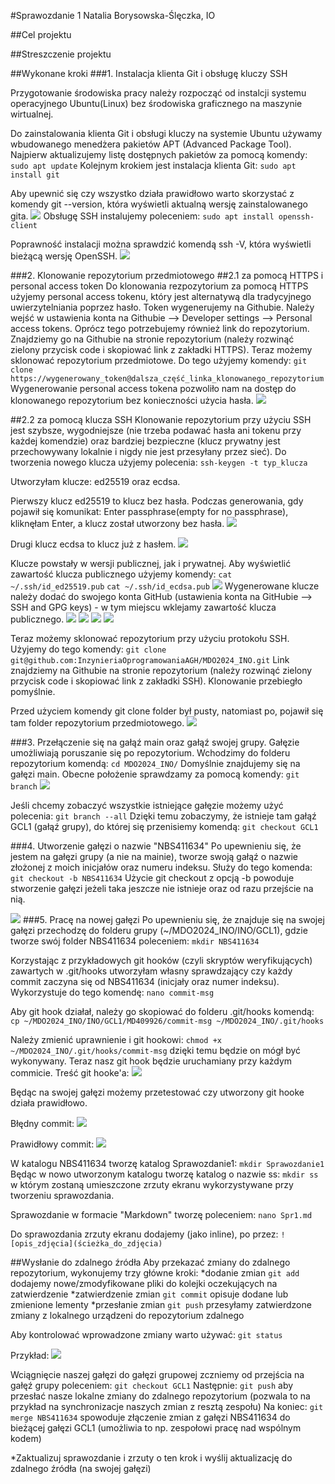 #Sprawozdanie 1
Natalia Borysowska-Ślęczka, IO

##Cel projektu

##Streszczenie projektu

##Wykonane kroki
###1. Instalacja klienta Git i obsługę kluczy SSH

Przygotowanie środowiska pracy należy rozpocząć od instalcji systemu operacyjnego Ubuntu(Linux) bez środowiska graficznego na maszynie wirtualnej.

Do zainstalowania klienta Git i obsługi kluczy na systemie Ubuntu używamy wbudowanego menedżera pakietów APT (Advanced Package Tool). Najpierw aktualizujemy listę dostępnych pakietów za pomocą komendy:
```sudo apt update```
Kolejnym krokiem jest instalacja klienta Git:
```sudo apt install git```

Aby upewnić się czy wszystko działa prawidłowo warto skorzystać z komendy git --version, która wyświetli aktualną wersję zainstalowanego gita.
![](./ss/ss_1.png)
Obsługę SSH instalujemy poleceniem:
```sudo apt install openssh-client```

Poprawność instalacji można sprawdzić komendą ssh -V, która wyświetli bieżącą wersję OpenSSH.
![](./ss/ss_2.png)



###2. Klonowanie repozytorium przedmiotowego 
##2.1 za pomocą HTTPS i personal access token
Do klonowania rezpozytorium za pomocą HTTPS użyjemy personal access tokenu, który jest alternatywą dla tradycyjnego uwierzytelniania poprzez hasło.
Token wygenerujemy na Githubie. Należy wejść w ustawienia konta na Githubie --> Developer settings --> Personal access tokens.
Oprócz tego potrzebujemy również link do repozytorium. Znajdziemy go na Githubie na stronie repozytorium (należy rozwinąć zielony przycisk code i skopiować link z zakładki HTTPS).
Teraz możemy sklonować repozytorium przedmiotowe. 
Do tego użyjemy komendy:
```git clone https://wygenerowany_token@dalsza_część_linka_klonowanego_repozytorium```
Wygenerowanie personal access tokena pozwoliło nam na dostęp do klonowanego repozytorium bez konieczności użycia hasła.
![](./ss/ss_3.png)

##2.2 za pomocą klucza SSH
Klonowanie repozytorium przy użyciu SSH jest szybsze, wygodniejsze (nie trzeba podawać hasła ani tokenu przy każdej komendzie) oraz bardziej bezpieczne (klucz prywatny jest przechowywany lokalnie i nigdy nie jest przesyłany przez sieć).
Do tworzenia nowego klucza użyjemy polecenia:
```ssh-keygen -t typ_klucza```

Utworzyłam klucze: ed25519 oraz ecdsa.

Pierwszy klucz ed25519 to klucz bez hasła. Podczas generowania, gdy pojawił się komunikat: Enter passphrase(empty for no passphrase), kliknęłam Enter, a klucz został utworzony bez hasła.
![](./ss/ss_4.png)

Drugi klucz ecdsa to klucz już z hasłem.
![](./ss/ss_5.png)

Klucze powstały w wersji publicznej, jak i prywatnej. Aby wyświetlić zawartość klucza publicznego użyjemy komendy:
```cat ~/.ssh/id_ed25519.pub```
```cat ~/.ssh/id_ecdsa.pub```
![](./ss/ss_6.png)
Wygenerowane klucze należy dodać do swojego konta GitHub (ustawienia konta na GitHubie --> SSH and GPG keys) -  w tym miejscu wklejamy zawartość klucza publicznego.
![](./ss/ss_7.png)
![](./ss/ss_8.png)
![](./ss/ss_9.png)
![](./ss/ss_10.png)

Teraz możemy sklonować repozytorium przy użyciu protokołu SSH. Użyjemy do tego komendy:
```git clone git@github.com:InzynieriaOprogramowaniaAGH/MDO2024_INO.git```
Link znajdziemy na Githubie na stronie repozytorium (należy rozwinąć zielony przycisk code i skopiować link z zakładki SSH).
Klonowanie przebiegło pomyślnie. 

Przed użyciem komendy git clone folder był pusty, natomiast po, pojawił się tam folder repozytorium przedmiotowego.
![](./ss/ss_11.png)

###3. Przełączenie się na gałąź main oraz gałąź swojej grupy.
Gałęzie umożliwiają poruszanie się po repozytorium. Wchodzimy do folderu repozytorium komendą:
```cd MDO2024_INO/```
Domyślnie znajdujemy się na gałęzi main. Obecne położenie sprawdzamy za pomocą komendy: 
```git branch```
![](./ss/ss_12.png)

Jeśli chcemy zobaczyć wszystkie istniejące gałęzie możemy użyć polecenia: 
```git branch --all```
Dzięki temu zobaczymy, że istnieje tam gałąź GCL1 (gałąź grupy), do której się przenisiemy komendą:
```git checkout GCL1```

###4. Utworzenie gałęzi o nazwie "NBS411634"
Po upewnieniu się, że jestem na gałęzi grupy (a nie na mainie), tworze swoją gałąź o nazwie złożonej z moich inicjałów oraz numeru indeksu.
Służy do tego komenda:
```git checkout -b NBS411634```
Użycie git checkout z opcją -b powoduje stworzenie gałęzi jeżeli taka jeszcze nie istnieje oraz od razu przejście na nią.

![](./ss/ss_13.png)
###5. Pracę na nowej gałęzi
Po upewnieniu się, że znajduje się na swojej gałęzi przechodzę do folderu grupy (~/MDO2024_INO/INO/GCL1), gdzie tworze swój folder NBS411634 poleceniem:
```mkdir NBS411634```

Korzystając z przykładowych git hooków (czyli skryptów weryfikujących) zawartych w .git/hooks utworzyłam własny sprawdzający czy każdy commit zaczyna się od NBS411634 (inicjały oraz numer indeksu). Wykorzystuje do tego komendę:
```nano commit-msg```

Aby git hook działał, należy go skopiować do folderu .git/hooks komendą:
```cp ~/MDO2024_INO/INO/GCL1/MD409926/commit-msg ~/MDO2024_INO/.git/hooks```

Należy zmienić uprawnienie i git hookowi:
```chmod +x ~/MDO2024_INO/.git/hooks/commit-msg```
dzięki temu będzie on mógł być wykonywany. 
Teraz nasz git hook będzie uruchamiany przy każdym commicie.
Treść git hooke'a:
![](./ss/ss_14.png)

Będąc na swojej gałęzi możemy przetestować czy utworzony git hooke działa prawidłowo.

Błędny commit:
![](./ss/ss_15.png)

Prawidłowy commit:
![](./ss/ss_16.png)

W katalogu NBS411634 tworzę katalog Sprawozdanie1:
```mkdir Sprawozdanie1```
Będąc w nowo utworzonym katalogu tworzę katalog o nazwie ss:
```mkdir ss```
w którym zostaną umieszczone zrzuty ekranu wykorzystywane przy tworzeniu sprawozdania.

Sprawozdanie w formacie "Markdown" tworzę poleceniem:
```nano Spr1.md```

Do sprawozdania zrzuty ekranu dodajemy (jako inline), po przez:
```![opis_zdjęcia](ścieżka_do_zdjęcia)```

##Wysłanie do zdalnego źródła
Aby przekazać zmiany do zdalnego repozytorium, wykonujemy trzy główne kroki:
*dodanie zmian
```git add```
dodajemy nowe/zmodyfikowane pliki do kolejki oczekujących na zatwierdzenie
*zatwierdzenie zmian
```git commit```
opisuje dodane lub zmienione lementy
*przesłanie zmian
```git push```
przesyłamy zatwierdzone zmiany z lokalnego urządzeni do repozytorium zdalnego

Aby kontrolować wprowadzone zmiany warto używać:
```git status```

Przykład:
![](./ss/ss_17.png)

Wciągnięcie naszej gałęzi do gałęzi grupowej zczniemy od przejścia na gałęź grupy poleceniem:
```git checkout GCL1```
Następnie:
```git push```
aby przesłać nasze lokalne zmiany do zdalnego repozytorium (pozwala to na przykład na synchronizacje naszych zmian z resztą zespołu)
Na koniec:
```git merge NBS411634```
spowoduje złączenie zmian z gałęzi NBS411634 do bieżącej gałęzi GCL1 (umożliwia to np. zespołowi pracę nad wspólnym kodem)

*Zaktualizuj sprawozdanie i zrzuty o ten krok i wyślij aktualizację do zdalnego źródła (na swojej gałęzi)
